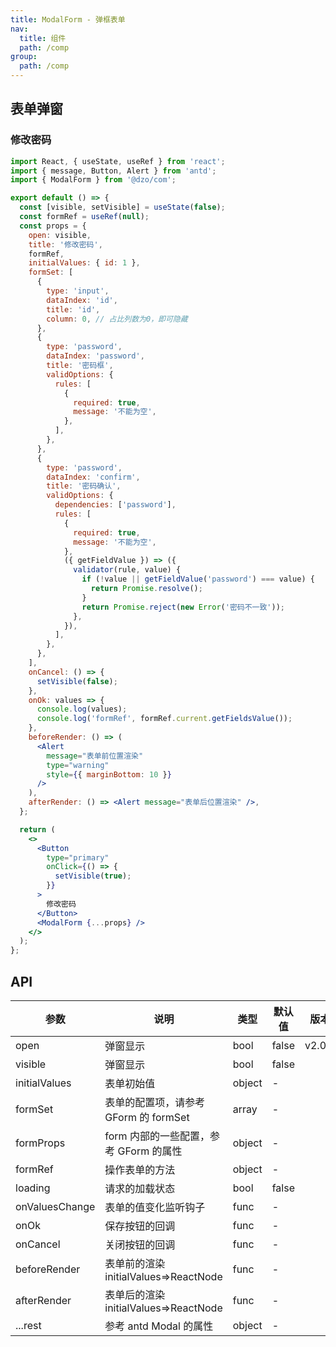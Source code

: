 ```yaml
---
title: ModalForm - 弹框表单
nav:
  title: 组件
  path: /comp
group:
  path: /comp
---
```


## 表单弹窗

### 修改密码

```jsx
import React, { useState, useRef } from 'react';
import { message, Button, Alert } from 'antd';
import { ModalForm } from '@dzo/com';

export default () => {
  const [visible, setVisible] = useState(false);
  const formRef = useRef(null);
  const props = {
    open: visible,
    title: '修改密码',
    formRef,
    initialValues: { id: 1 },
    formSet: [
      {
        type: 'input',
        dataIndex: 'id',
        title: 'id',
        column: 0, // 占比列数为0，即可隐藏
      },
      {
        type: 'password',
        dataIndex: 'password',
        title: '密码框',
        validOptions: {
          rules: [
            {
              required: true,
              message: '不能为空',
            },
          ],
        },
      },
      {
        type: 'password',
        dataIndex: 'confirm',
        title: '密码确认',
        validOptions: {
          dependencies: ['password'],
          rules: [
            {
              required: true,
              message: '不能为空',
            },
            ({ getFieldValue }) => ({
              validator(rule, value) {
                if (!value || getFieldValue('password') === value) {
                  return Promise.resolve();
                }
                return Promise.reject(new Error('密码不一致'));
              },
            }),
          ],
        },
      },
    ],
    onCancel: () => {
      setVisible(false);
    },
    onOk: values => {
      console.log(values);
      console.log('formRef', formRef.current.getFieldsValue());
    },
    beforeRender: () => (
      <Alert
        message="表单前位置渲染"
        type="warning"
        style={{ marginBottom: 10 }}
      />
    ),
    afterRender: () => <Alert message="表单后位置渲染" />,
  };

  return (
    <>
      <Button
        type="primary"
        onClick={() => {
          setVisible(true);
        }}
      >
        修改密码
      </Button>
      <ModalForm {...props} />
    </>
  );
};
```

## API

| 参数           | 说明                                   | 类型   | 默认值 | 版本   |
| -------------- | -------------------------------------- | ------ | ------ | ------ |
| open           | 弹窗显示                               | bool   | false  | v2.0.5 |
| visible        | 弹窗显示                               | bool   | false  |        |
| initialValues  | 表单初始值                             | object | -      |        |
| formSet        | 表单的配置项，请参考 GForm 的 formSet  | array  | -      |        |
| formProps      | form 内部的一些配置，参考 GForm 的属性 | object | -      |        |
| formRef        | 操作表单的方法                         | object | -      |        |
| loading        | 请求的加载状态                         | bool   | false  |        |
| onValuesChange | 表单的值变化监听钩子                   | func   | -      |        |
| onOk           | 保存按钮的回调                         | func   | -      |        |
| onCancel       | 关闭按钮的回调                         | func   | -      |        |
| beforeRender   | 表单前的渲染 initialValues=>ReactNode  | func   | -      |        |
| afterRender    | 表单后的渲染 initialValues=>ReactNode  | func   | -      |        |
| ...rest        | 参考 antd Modal 的属性                 | object | -      |        |
